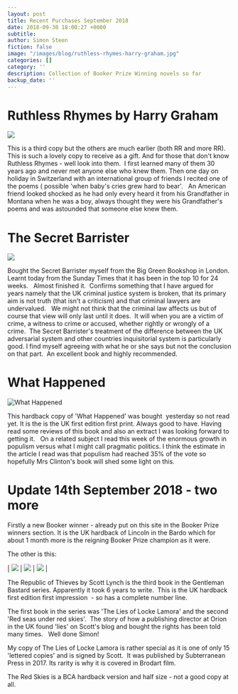 ```yaml
---
layout: post
title: Recent Purchases September 2018
date: 2018-09-30 18:00:27 +0000
subtitle: 
author: Simon Steen
fiction: false
image: "/images/blog/ruthless-rhymes-harry-graham.jpg"
categories: []
category: ''
description: Collection of Booker Prize Winning novels so far
backup_date: ''
---
```

# Ruthless Rhymes by Harry Graham 
![](/images/blog/ruthless-rhymes-harry-graham.jpg)

This is a third copy but the others are much earlier (both RR and more RR). This is such a lovely copy to receive as a gift. And for those that don't know Ruthless Rhymes - well look into them.  I first learned many of them 30 years ago and never met anyone else who knew them. Then one day on holiday in Switzerland with an international group of friends I recited one of the poems ( possible 'when baby's cries grew hard to bear'.   An American friend looked shocked as he had only every heard it from his Grandfather in Montana when he was a boy, always thought they were his Grandfather's poems and was astounded that someone else knew them.

# The Secret Barrister 
![](/images/blog/the-secret-barrister.jpg)

Bought the Secret Barrister myself from the Big Green Bookshop in London. Learnt today from the Sunday Times that it has been in the top 10 for 24 weeks.   Almost finished it.  Confirms something that I have argued for years namely that the UK criminal justice system is broken, that its primary aim is not truth (that isn't a criticism) and that criminal lawyers are undervalued.   We might not think that the criminal law affects us but of course that view will only last until it does.  It will when you are a victim of crime, a witness to crime or accused, whether rightly or wrongly of a crime.  The Secret Barrister's treatment of the difference between the UK adversarial system and other countries inquisitorial system is particularly good. I find myself agreeing with what he or she says but not the conclusion on that part.  An excellent book and highly recommended.

# What Happened
![What Happened](/images/blog/what-happended-hillary.jpg)


This hardback copy of 'What Happened' was bought  yesterday so not read yet. It is the is the UK first edition first print. Always good to have. Having read some reviews of this book and also an extract I was looking forward to getting it.   On a related subject I read this week of the enormous growth in populism versus what I might call pragmatic politics. I think the estimate in the article I read was that populism had reached 35% of the vote so hopefully Mrs Clinton's book will shed some light on this.

# Update 14th September 2018 - two more

Firstly a new Booker winner - already put on this site in the Booker Prize winners section. It is the UK hardback of Lincoln in the Bardo which for about 1 month more is the reigning Booker Prize champion as it were.

The other is this:

| ![](/images/blog/the-republic-of-thieves-scott-lynch.jpg) | ![](/images/blog/the-lies-of-locke-lamora-scott-lynch.jpg) | ![](/images/blog/red-seas-under-red-skies-scott-lynch.jpg) |

The Republic of Thieves by Scott Lynch is the third book in the Gentleman Bastard series. Apparently it took 6 years to write.  This is the UK hardback first edition first impression  - so has a complete number line.

The first book in the series was 'The Lies of Locke Lamora' and the second 'Red seas under red skies'.  The story of how a publishing director at Orion in the UK found 'lies' on Scott's blog and bought the rights has been told many times.   Well done Simon!

My copy of The Lies of Locke Lamora is rather special as it is one of only 15 'lettered copies' and is signed by Scott.  It was published by Subterranean Press in 2017. Its rarity is why it is covered in Brodart film.

The Red Skies is a BCA hardback version and half size - not a good copy at all.

 